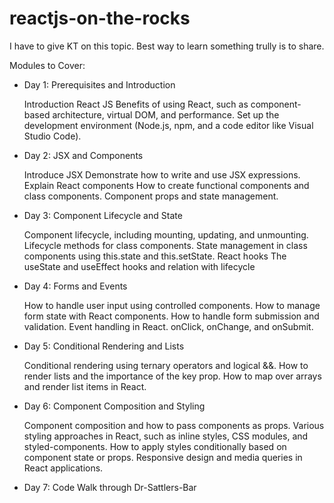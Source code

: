 # reactjs-on-the-rocks
I have to give KT on this topic. Best way to learn something trully is to share.

Modules to Cover:

- Day 1: Prerequisites and Introduction

  Introduction React JS 
  Benefits of using React, such as component-based architecture, virtual DOM, and performance.
  Set up the development environment (Node.js, npm, and a code editor like Visual Studio Code).
  
- Day 2: JSX and Components

  Introduce JSX
  Demonstrate how to write and use JSX expressions.
  Explain React components
  How to create functional components and class components.
  Component props and state management.
  
- Day 3: Component Lifecycle and State

  Component lifecycle, including mounting, updating, and unmounting.
  Lifecycle methods for class components.
  State management in class components using this.state and this.setState.
  React hooks 
  The useState and useEffect hooks and relation with lifecycle 
  
- Day 4: Forms and Events

  How to handle user input using controlled components.
  How to manage form state with React components.
  How to handle form submission and validation.
  Event handling in React.
  onClick, onChange, and onSubmit.
  
- Day 5: Conditional Rendering and Lists

  Conditional rendering using ternary operators and logical &&.
  How to render lists and the importance of the key prop.
  How to map over arrays and render list items in React.
  
- Day 6: Component Composition and Styling

  Component composition and how to pass components as props.
  Various styling approaches in React, such as inline styles, CSS modules, and styled-components.
  How to apply styles conditionally based on component state or props.
  Responsive design and media queries in React applications.
  
- Day 7: Code Walk through Dr-Sattlers-Bar

